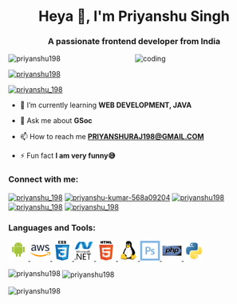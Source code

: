 
<h1 align="center">Heya 👋, I'm Priyanshu Singh</h1>
<h3 align="center">A passionate frontend developer from India</h3> <img align="right" alt="coding" width="250" src="https://media.giphy.com/media/M9kgjEsLG6LMbYC9dl/giphy.gif">
<p align="left"> <img src="https://komarev.com/ghpvc/?username=priyanshu198&label=Profile%20views&color=0e75b6&style=flat" alt="priyanshu198" /> </p>

<p align="left"> <a href="https://github.com/ryo-ma/github-profile-trophy"><img src="https://github-profile-trophy.vercel.app/?username=priyanshu198" alt="priyanshu198" /></a> </p>

<p align="left"> <a href="https://twitter.com/priyanshu_198" target="blank"><img src="https://img.shields.io/twitter/follow/priyanshu_198?logo=twitter&style=for-the-badge" alt="priyanshu_198" /></a> </p>

- 🌱 I’m currently learning **WEB DEVELOPMENT, JAVA**

- 💬 Ask me about **GSoc**

- 📫 How to reach me **PRIYANSHURAJ198@GMAIL.COM**

- ⚡ Fun fact **I am very funny😅**

<h3 align="left">Connect with me:</h3>
<p align="left">
<a href="https://twitter.com/priyanshu_198" target="blank"><img align="center" src="https://raw.githubusercontent.com/rahuldkjain/github-profile-readme-generator/master/src/images/icons/Social/twitter.svg" alt="priyanshu_198" height="30" width="40" /></a>
<a href="https://linkedin.com/in/priyanshu-kumar-568a09204" target="blank"><img align="center" src="https://raw.githubusercontent.com/rahuldkjain/github-profile-readme-generator/master/src/images/icons/Social/linked-in-alt.svg" alt="priyanshu-kumar-568a09204" height="30" width="40" /></a>
<a href="https://fb.com/priyanshu198" target="blank"><img align="center" src="https://raw.githubusercontent.com/rahuldkjain/github-profile-readme-generator/master/src/images/icons/Social/facebook.svg" alt="priyanshu198" height="30" width="40" /></a>
<a href="https://instagram.com/priyanshu_198" target="blank"><img align="center" src="https://raw.githubusercontent.com/rahuldkjain/github-profile-readme-generator/master/src/images/icons/Social/instagram.svg" alt="priyanshu_198" height="30" width="40" /></a>
<a href="https://www.youtube.com/channel/UC1_kRbMPeVrh-fCX4j20XcA" target="blank"><img align="center" src="https://raw.githubusercontent.com/rahuldkjain/github-profile-readme-generator/master/src/images/icons/Social/youtube.svg" alt="priyanshu_198" height="30" width="40" /></a>
</p>
<h3 align="left">Languages and Tools:</h3>
<p align="left"> <a href="https://developer.android.com" target="_blank" rel="noreferrer"> <img src="https://raw.githubusercontent.com/devicons/devicon/master/icons/android/android-original-wordmark.svg" alt="android" width="40" height="40"/> </a> <a href="https://aws.amazon.com" target="_blank" rel="noreferrer"> <img src="https://raw.githubusercontent.com/devicons/devicon/master/icons/amazonwebservices/amazonwebservices-original-wordmark.svg" alt="aws" width="40" height="40"/> </a> <a href="https://www.w3schools.com/css/" target="_blank" rel="noreferrer"> <img src="https://raw.githubusercontent.com/devicons/devicon/master/icons/css3/css3-original-wordmark.svg" alt="css3" width="40" height="40"/> </a> <a href="https://dotnet.microsoft.com/" target="_blank" rel="noreferrer"> <img src="https://raw.githubusercontent.com/devicons/devicon/master/icons/dot-net/dot-net-original-wordmark.svg" alt="dotnet" width="40" height="40"/> </a> <a href="https://www.w3.org/html/" target="_blank" rel="noreferrer"> <img src="https://raw.githubusercontent.com/devicons/devicon/master/icons/html5/html5-original-wordmark.svg" alt="html5" width="40" height="40"/> </a> <a href="https://www.linux.org/" target="_blank" rel="noreferrer"> <img src="https://raw.githubusercontent.com/devicons/devicon/master/icons/linux/linux-original.svg" alt="linux" width="40" height="40"/> </a> <a href="https://www.photoshop.com/en" target="_blank" rel="noreferrer"> <img src="https://raw.githubusercontent.com/devicons/devicon/master/icons/photoshop/photoshop-line.svg" alt="photoshop" width="40" height="40"/> </a> <a href="https://www.php.net" target="_blank" rel="noreferrer"> <img src="https://raw.githubusercontent.com/devicons/devicon/master/icons/php/php-original.svg" alt="php" width="40" height="40"/> </a> <a href="https://www.python.org" target="_blank" rel="noreferrer"> <img src="https://raw.githubusercontent.com/devicons/devicon/master/icons/python/python-original.svg" alt="python" width="40" height="40"/> </a> </p>

<p><img align="left" src="https://github-readme-stats.vercel.app/api/top-langs?username=priyanshu198&show_icons=true&locale=en&layout=compact" alt="priyanshu198" /></p>

<p>&nbsp;<img align="center" src="https://github-readme-stats.vercel.app/api?username=priyanshu198&show_icons=true&locale=en" alt="priyanshu198" /></p>
<p><img align="center" src="https://github-readme-streak-stats.herokuapp.com/?user=priyanshu198&" alt="priyanshu198" /></p>
